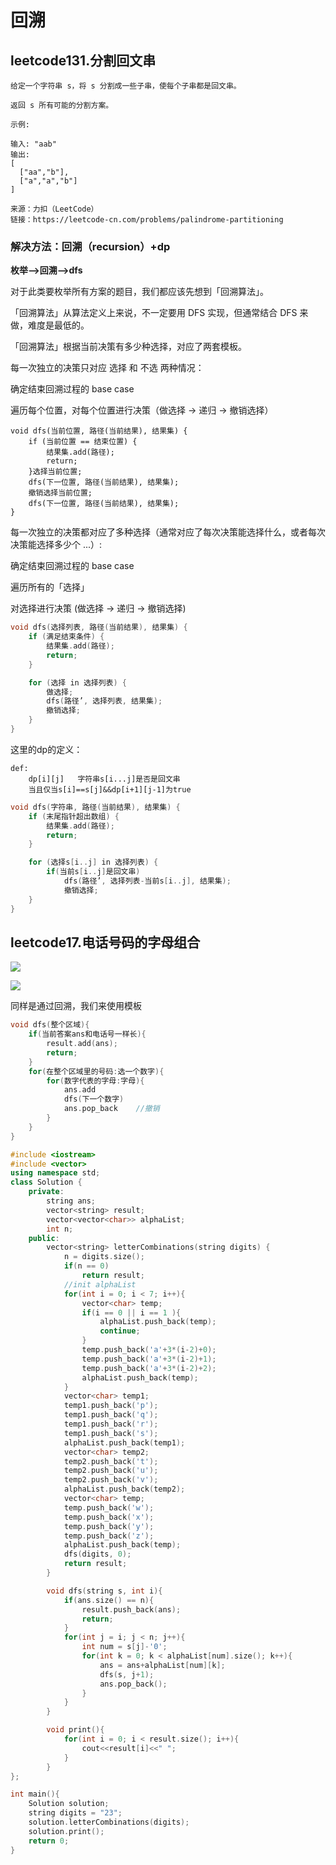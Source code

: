 # 回溯

## leetcode131.分割回文串

```text
给定一个字符串 s，将 s 分割成一些子串，使每个子串都是回文串。

返回 s 所有可能的分割方案。

示例:

输入: "aab"
输出:
[
  ["aa","b"],
  ["a","a","b"]
]

来源：力扣（LeetCode）
链接：https://leetcode-cn.com/problems/palindrome-partitioning
```

### 解决方法：回溯（recursion）+dp

**枚举--&gt;回溯--&gt;dfs**

对于此类要枚举所有方案的题目，我们都应该先想到「回溯算法」。

「回溯算法」从算法定义上来说，不一定要用 DFS 实现，但通常结合 DFS 来做，难度是最低的。

「回溯算法」根据当前决策有多少种选择，对应了两套模板。

每一次独立的决策只对应 选择 和 不选 两种情况：

确定结束回溯过程的 base case

遍历每个位置，对每个位置进行决策（做选择 -&gt; 递归 -&gt; 撤销选择）

```text
void dfs(当前位置, 路径(当前结果), 结果集) {
    if (当前位置 == 结束位置) {
        结果集.add(路径);
        return;
    }选择当前位置;    
    dfs(下一位置, 路径(当前结果), 结果集);
    撤销选择当前位置;
    dfs(下一位置, 路径(当前结果), 结果集);
}
```

每一次独立的决策都对应了多种选择（通常对应了每次决策能选择什么，或者每次决策能选择多少个 ...）:

确定结束回溯过程的 base case

遍历所有的「选择」

对选择进行决策 \(做选择 -&gt; 递归 -&gt; 撤销选择\)

```cpp
void dfs(选择列表, 路径(当前结果), 结果集) {
    if (满足结束条件) {
        结果集.add(路径);
        return;
    }

    for (选择 in 选择列表) {
        做选择;
        dfs(路径’, 选择列表, 结果集);
        撤销选择;
    }
}
```

这里的dp的定义：

```text
def:
    dp[i][j]   字符串s[i...j]是否是回文串
    当且仅当s[i]==s[j]&&dp[i+1][j-1]为true
```

```cpp
void dfs(字符串, 路径(当前结果), 结果集) {
    if (末尾指针超出数组) {
        结果集.add(路径);
        return;
    }

    for (选择s[i..j] in 选择列表) {
        if(当前s[i..j]是回文串)
            dfs(路径’, 选择列表-当前s[i..j], 结果集);
            撤销选择;
    }
}
```

## leetcode17.电话号码的字母组合

![](../.gitbook/assets/image%20%282%29.png)

![](../.gitbook/assets/image%20%283%29.png)

同样是通过回溯，我们来使用模板

```cpp
void dfs(整个区域){
    if(当前答案ans和电话号一样长){
        result.add(ans);
        return;
    }
    for(在整个区域里的号码:选一个数字){
        for(数字代表的字母:字母){
            ans.add
            dfs(下一个数字)
            ans.pop_back    //撤销
        }
    }
}
```

```cpp
#include <iostream>
#include <vector>
using namespace std;
class Solution {
    private:
        string ans;
        vector<string> result;
        vector<vector<char>> alphaList;
        int n;
    public:
        vector<string> letterCombinations(string digits) {
            n = digits.size();
            if(n == 0)
                return result;
            //init alphaList
            for(int i = 0; i < 7; i++){
                vector<char> temp;
                if(i == 0 || i == 1 ){
                    alphaList.push_back(temp);
                    continue;
                }
                temp.push_back('a'+3*(i-2)+0);
                temp.push_back('a'+3*(i-2)+1);
                temp.push_back('a'+3*(i-2)+2);
                alphaList.push_back(temp);
            }
            vector<char> temp1;
            temp1.push_back('p');
            temp1.push_back('q');
            temp1.push_back('r');
            temp1.push_back('s');
            alphaList.push_back(temp1);
            vector<char> temp2;
            temp2.push_back('t');
            temp2.push_back('u');
            temp2.push_back('v');
            alphaList.push_back(temp2);
            vector<char> temp;
            temp.push_back('w');
            temp.push_back('x');
            temp.push_back('y');
            temp.push_back('z');
            alphaList.push_back(temp);
            dfs(digits, 0);
            return result;
        }

        void dfs(string s, int i){
            if(ans.size() == n){
                result.push_back(ans);
                return;
            }
            for(int j = i; j < n; j++){
                int num = s[j]-'0';
                for(int k = 0; k < alphaList[num].size(); k++){
                    ans = ans+alphaList[num][k];
                    dfs(s, j+1);
                    ans.pop_back();
                }
            }
        }

        void print(){
            for(int i = 0; i < result.size(); i++){
                cout<<result[i]<<" ";
            }
        }
};

int main(){
    Solution solution;
    string digits = "23";
    solution.letterCombinations(digits);
    solution.print();
    return 0;
}
```


